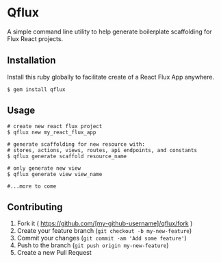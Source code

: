 # Qflux

A simple command line utility to help generate boilerplate scaffolding for Flux React projects.

## Installation

Install this ruby globally to facilitate create of a React Flux App anywhere.

```
$ gem install qflux
```

## Usage


```
# create new react flux project
$ qflux new my_react_flux_app

# generate scaffolding for new resource with:
# stores, actions, views, routes, api endpoints, and constants
$ qflux generate scaffold resource_name

# only generate new view
$ qflux generate view view_name

#...more to come
```


## Contributing

1. Fork it ( https://github.com/[my-github-username]/qflux/fork )
2. Create your feature branch (`git checkout -b my-new-feature`)
3. Commit your changes (`git commit -am 'Add some feature'`)
4. Push to the branch (`git push origin my-new-feature`)
5. Create a new Pull Request
